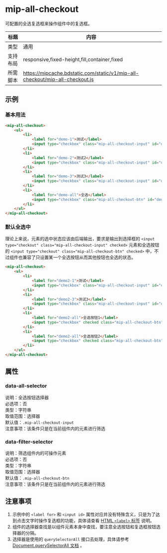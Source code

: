 # mip-all-checkout

可配置的全选复选框来操作组件中的复选框。

标题|内容
----|----
类型|通用
支持布局|responsive,fixed-height,fill,container,fixed
所需脚本|https://mipcache.bdstatic.com/static/v1/mip-all-checkout/mip-all-checkout.js

## 示例

### 基本用法
```html
<mip-all-checkout>
    <ul>
        <li>
            <label for="demo-1">测试</label>
            <input type="checkbox" class="mip-all-checkout-input" id="demo-1">
        </li>
        <li>
            <label for="demo-2">测试2</label>
            <input type="checkbox" class="mip-all-checkout-input" id="demo-2">
        </li>
        <li>
            <label for="demo-3">测试3</label>
            <input type="checkbox" class="mip-all-checkout-input" id="demo-3">
        </li>
        <li>
            <label for="demo-all">全选</label>
            <input type="checkbox" class="mip-all-checkout-btn" id="demo-all">
        </li>
    </ul>
</mip-all-checkout>
```

### 默认全选中

理论上来说，元素的选中状态应该由后端输出，要求是输出到选择框的 `<input type="checkout" class="mip-all-checkout-input" checked>` 元素和全选按钮的 `<input type="checkout" class="mip-all-checkout-btn" checked>` 中，不过组件也兼容了只设置某一个全选按钮从而其他按钮也全选的状态。

```html
<mip-all-checkout>
    <ul>
        <li>
            <label for="demo2-1">测试</label>
            <input type="checkbox" class="mip-all-checkout-input" id="demo2-1">
        </li>
        <li>
            <label for="demo2-3">测试3</label>
            <input type="checkbox" class="mip-all-checkout-input" id="demo2-3">
        </li>
        <li>
            <label for="demo2-all">全选按钮1</label>
            <input type="checkbox" checked class="mip-all-checkout-btn" id="demo2-all">
        </li>
        <li>
            <label for="demo2-all">全选按钮2</label>
            <input type="checkbox" checked class="mip-all-checkout-btn" id="demo2-all">
        </li>
    </ul>
</mip-all-checkout>
```

## 属性

### data-all-selector

说明：全选按钮选择器  
必选项：否  
类型：字符串  
取值范围：选择器  
默认值：`.mip-all-checkout-input`  
注意事项：该条件只是在当前组件内的元素进行筛选

### data-filter-selector

说明：筛选组件内的可操作元素  
必选项：否  
类型：字符串  
取值范围：选择器  
默认值：`.mip-all-checkout-btn`  
注意事项：该条件只是在当前组件内的元素进行筛选

## 注意事项

1. 示例中的 `<label for>` 和 `<input id>` 属性对应并没有特殊含义，只是为了达到点击文字时操作复选框的功能，具体请查看 [HTML `<label>` 标签](http://www.w3school.com.cn/tags/tag_label.asp) 说明。
2. 组件的选择器查找是以组件元素本身中查找，要注意全选按钮和复选框按钮选择器的分隔。
3. 选择器是使用的 `querySelectorAll` 接口去处理，具体请参考 [Document.querySelectorAll 文档](https://developer.mozilla.org/zh-CN/docs/Web/API/Document/querySelectorAll) 。